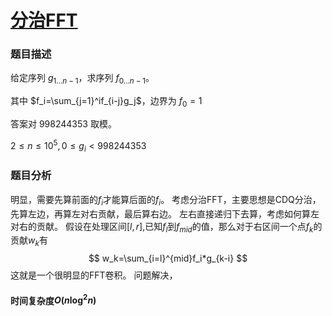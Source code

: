 # [分治FFT](https://www.luogu.com.cn/problem/P4721)
### 题目描述
给定序列 $g_{1\dots n - 1}$，求序列 $f_{0\dots n - 1}$。

其中 $f_i=\sum_{j=1}^if_{i-j}g_j$，边界为 $f_0=1$

答案对 998244353 取模。

$2 \le n \le 10^5,0\le g_i < 998244353$

### 题目分析
明显，需要先算前面的$f_i$才能算后面的$f_i$。
考虑分治FFT，主要思想是CDQ分治，先算左边，再算左对右贡献，最后算右边。
左右直接递归下去算，考虑如何算左对右的贡献。
假设在处理区间$[l,r]$,已知$f_l$到$f_{mid}$的值，那么对于右区间一个点$f_k$的贡献$w_k$有
$$
w_k=\sum_{i=l}^{mid}f_i*g_{k-i}
$$
这就是一个很明显的FFT卷积。
问题解决，
#### 时间复杂度$O(n \log^2 n)$
